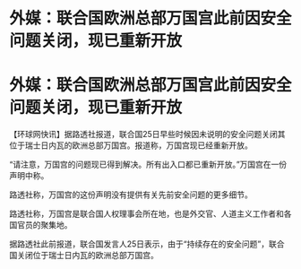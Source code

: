 # 外媒：联合国欧洲总部万国宫此前因安全问题关闭，现已重新开放

# 外媒：联合国欧洲总部万国宫此前因安全问题关闭，现已重新开放

【环球网快讯】据路透社报道，联合国25日早些时候因未说明的安全问题关闭其位于瑞士日内瓦的欧洲总部万国宫。报道称，万国宫现已经重新开放。

“请注意，万国宫的问题现已得到解决。所有出入口都已重新开放。”万国宫在一份声明中称。

路透社称，万国宫的这份声明没有提供有关先前安全问题的更多细节。

路透社称，万国宫是联合国人权理事会所在地，也是外交官、人道主义工作者和各国官员的聚集地。

据路透社此前报道，联合国发言人25日表示，由于“持续存在的安全问题”，联合国关闭位于瑞士日内瓦的欧洲总部万国宫。


